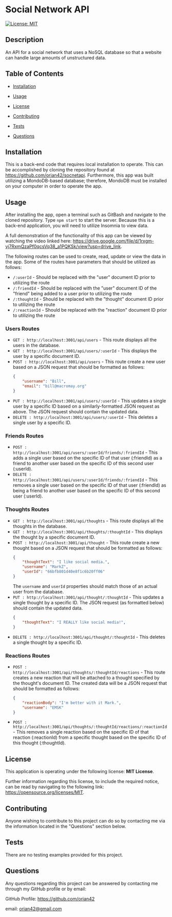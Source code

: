 # Social Network API
  
[![License: MIT](https://img.shields.io/badge/License-MIT-yellow.svg)](https://opensource.org/licenses/MIT)
  

## Description
  

An API for a social network that uses a NoSQL database so that a website can handle large amounts of unstructured data.
  

## Table of Contents
  

- [Installation](#installation)
  
- [Usage](#usage)
  
- [License](#license)
  
- [Contributing](#contributing)
  
- [Tests](#tests)
  
- [Questions](#questions)
  

## Installation
  

This is a back-end code that requires local installation to operate.  This can be accomplished by cloning the repository found at https://github.com/orian42/socnetapi.  Furthermore, this app was built utilizing a MondoDB-based database; therefore, MondoDB must be installed on your computer in order to operate the app.
  
## Usage
  
After installing the app, open a terminal such as GitBash and navigate to the cloned repository.  Type <code>npm start</code> to start the server.  Because this is a back-end application, you will need to utilize Insomnia to view data.  

A full demonstration of the functionality of this app can be viewed by watching the video linked here: https://drive.google.com/file/d/1rxgm-vj7RxmQzaPf0qcsVq38_a1PQKSk/view?usp=drive_link.

The following routes can be used to create, read, update or view the data in the app.  Some of the routes have parameters that should be utilized as follows:

*   <code>/:userId</code> - Should be replaced with the "user" document ID prior to utilizing the route
*   <code>/:friendId</code> - Should be replaced with the "user" document ID of the "friend" being added to a user prior to utilizing the route
*   <code>/:thoughtId</code> - Should be replaced with the "thought" document ID prior to utilizing the route
*   <code>/:reactionId</code> - Should be replaced with the "reaction" document ID prior to utilizing the route

### Users Routes

* <code>GET : http://localhost:3001/api/users</code> - This route displays all the users in the database.
* <code>GET : http://localhost:3001/api/users/:userId</code> - This displays the user by a specific document ID.
* <code>POST : http://localhost:3001/api/users</code> - This route create a new user based on a JSON request that should be formatted as follows:
    ```json
    {
	    "username": "Bill",
        "email": "bill@macromay.org"
    }
    ```
* <code>PUT : http://localhost:3001/api/users/:userId</code> - This updates a single user by a specific ID based on a similarly-formatted JSON request as above.  The JSON request should contain the updated data.
* <code>DELETE : http://localhost:3001/api/users/:userId</code> - This deletes a single user by a specific ID.

### Friends Routes

* <code>POST : http://localhost:3001/api/users/:userId/friends/:friendId</code> - This adds a single user based on the specific ID of that user (:friendId) as a friend to another user based on the specific ID of this second user (:userId).
* <code>DELETE : http://localhost:3001/api/users/:userId/friends/:friendId</code> - This removes a single user based on the specific ID of that user (:friendId) as being a friend to another user based on the specific ID of this second user (:userId).

### Thoughts Routes

* <code>GET : http://localhost:3001/api/thoughts</code> - This route displays all the thoughts in the database.
* <code>GET : http://localhost:3001/api/thoughts/:thoughtId</code> - This displays the thought by a specific document ID.
* <code>POST : http://localhost:3001/api/thought</code> - This route create a new thought based on a JSON request that should be formatted as follows:
    ```json
    {
        "thoughtText": "I like social media.",
        "username": "MarkZ",
        "userId": "66bfb801d40e8f1c6b20ff06"
    }
    ```
    The <code>username</code> and <code>userId</code> properties should match those of an actual user from the database.
* <code>PUT : http://localhost:3001/api/thought/:thoughtId</code> - This updates a single thought by a specific ID.  The JSON request (as formatted below) should contain the updated data.
    ```json
    {
        "thoughtText": "I REALLY like social media!",
    }
    ```
* <code>DELETE : http://localhost:3001/api/thought/:thoughtId</code> - This deletes a single thought by a specific ID.

### Reactions Routes

* <code>POST : http://localhost:3001/api/thoughts/:thoughtId/reactions</code> - This route creates a new reaction that will be attached to a thought specified by the thought's document ID.  The created data will be a JSON request that should be formatted as follows:
    ```json
    {
	    "reactionBody": "I'm better with it Mark.",
	    "username": "EMSK"
    }
    ```
* <code>POST : http://localhost:3001/api/thoughts/:thoughtId/reactions/:reactionId</code> - This removes a single reaction based on the specific ID of that reaction (:reactionId) from a specific thought based on the specific ID of this thought (:thoughtId).

## License
  

This application is operating under the following license: **MIT License**.  
  

Further information regarding this license, to include the required notice, can be read by navigating to the following link: https://opensource.org/licenses/MIT.
  

## Contributing
  

Anyone wishing to contribute to this project can do so by contacting me via the information located in the "Questions" section below.
  

## Tests
  

There are no testing examples provided for this project.
  

## Questions
  

Any questions regarding this project can be answered by contacting me through my GitHub profile or by email:
  
GitHub Profile: https://github.com/orian42
  
email: orian42@gmail.com
